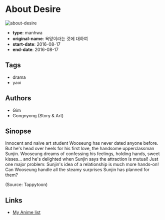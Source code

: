 # About Desire

![about-desire](https://cdn.myanimelist.net/images/manga/2/244547.jpg)

-   **type**: manhwa
-   **original-name**: 욕망이라는 것에 대하여
-   **start-date**: 2016-08-17
-   **end-date**: 2016-08-17

## Tags

-   drama
-   yaoi

## Authors

-   Gim
-   Gongnyong (Story & Art)

## Sinopse

Innocent and naive art student Wooseung has never dated anyone before. But he's head over heels for his first love, the handsome upperclassman Sunjin. Wooseung dreams of confessing his feelings, holding hands, sweet kisses... and he's delighted when Sunjin says the attraction is mutual! Just one major problem: Sunjin's idea of a relationship is much more hands-on! Can Wooseung handle all the steamy surprises Sunjin has planned for them?

(Source: Tappytoon)

## Links

-   [My Anime list](https://myanimelist.net/manga/128470/About_Desire)

